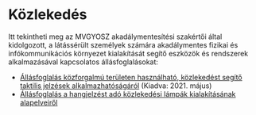 # Közlekedés

Itt tekintheti meg az MVGYOSZ akadálymentesítési szakértői által kidolgozott, a látássérült személyek számára akadálymentes fizikai és infókommunikációs környezet kialakítását segítő eszközök és rendszerek alkalmazásával kapcsolatos állásfoglalásokat:

- [Állásfoglalás közforgalmú területen használható, közlekedést segítő taktilis jelzések alkalmazhatóságáról](${var.weburl}/assets/files/allasfoglalas_taktilis_jelzesek_mvgyosz_2021.pdf ':ignore') (Kiadva: 2021. május)
- [Állásfoglalás a hangjelzést adó közlekedési lámpák kialakításának alapelveiről](${var.weburl}/assets/files/allasfoglalas-hangjelzest-ado-lampak.pdf ':ignore')